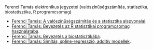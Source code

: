 Ferenci Tamás elektronikus jegyzetei (valószínűségszámítás, statisztika, biostatisztika, R programcsomag)

- [Ferenci Tamás: A valószínűségszámítás és a statisztika alapvonalai](https://tamas-ferenci.github.io/FerenciTamas_ValszamEsStatAlapvonalai/).
- [Ferenci Tamás: Bevezetés az R statisztikai programcsomag használatába](https://tamas-ferenci.github.io/bevr/).
- [Ferenci Tamás: Bevezetés a biostatisztikába](https://tamas-ferenci.github.io/bevbiostat/).
- [Ferenci Tamás: Simítás, spline-regresszió, additív modellek](https://tamas-ferenci.github.io/FerenciTamas_SmoothingSplinesGAM/).
